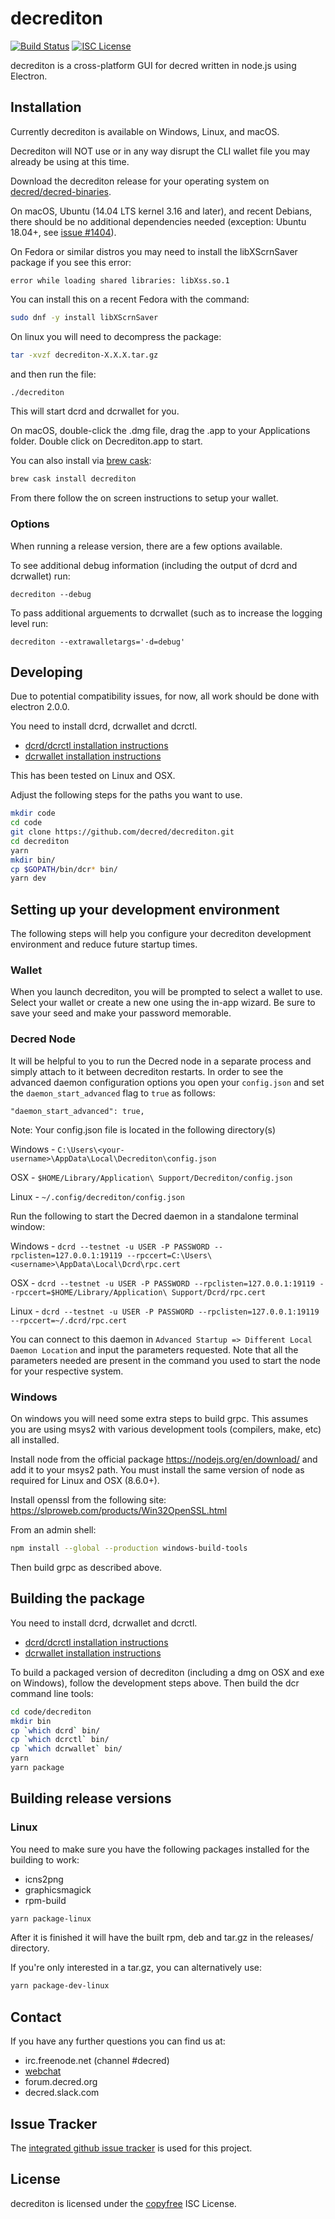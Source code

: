 # decrediton

[![Build Status](https://travis-ci.org/decred/decrediton.png?branch=master)](https://travis-ci.org/decred/decrediton)
[![ISC License](http://img.shields.io/badge/license-ISC-blue.svg)](http://copyfree.org)

decrediton is a cross-platform GUI for decred written in node.js using
Electron.

## Installation

Currently decrediton is available on Windows, Linux, and macOS.

Decrediton will NOT use or in any way disrupt the CLI wallet file you may
already be using at this time.

Download the decrediton release for your operating system on [decred/decred-binaries](https://github.com/decred/decred-binaries/releases).

On macOS, Ubuntu (14.04 LTS kernel 3.16 and later), and recent Debians, there should be
no additional dependencies needed (exception: Ubuntu 18.04+, see [issue #1404](https://github.com/decred/decrediton/issues/1404)).

On Fedora or similar distros you may need to install the libXScrnSaver
package if you see this error:
```
error while loading shared libraries: libXss.so.1
```

You can install this on a recent Fedora with the command:

```bash
sudo dnf -y install libXScrnSaver
```

On linux you will need to decompress the package:
```bash
tar -xvzf decrediton-X.X.X.tar.gz
```
and then run the file:
```bash
./decrediton
```

This will start dcrd and dcrwallet for you.

On macOS, double-click the .dmg file, drag the .app to your
Applications folder.  Double click on Decrediton.app to start.

You can also install via [brew cask](https://caskroom.github.io):
```bash
brew cask install decrediton
```

From there follow the on screen instructions to setup your wallet.

### Options

When running a release version, there are a few options available.

To see additional debug information (including the output of dcrd and dcrwallet) run:

```
decrediton --debug
```

To pass additional arguements to dcrwallet (such as to increase the logging level run:

```
decrediton --extrawalletargs='-d=debug'
```

## Developing

Due to potential compatibility issues, for now, all work should be
done with electron 2.0.0.

You need to install dcrd, dcrwallet and dcrctl.

- [dcrd/dcrctl installation instructions](https://github.com/decred/dcrd#updating)
- [dcrwallet installation instructions](https://github.com/decred/dcrwallet#installation-and-updating)

This has been tested on Linux and OSX.

Adjust the following steps for the paths you want to use.

``` bash
mkdir code
cd code
git clone https://github.com/decred/decrediton.git
cd decrediton
yarn
mkdir bin/
cp $GOPATH/bin/dcr* bin/
yarn dev
```

## Setting up your development environment
The following steps will help you configure your decrediton development environment and reduce future startup times.

### Wallet
When you launch decrediton, you will be prompted to select a wallet to use. Select your wallet or create a new one using the in-app wizard. Be sure to save your seed and make your password memorable.

### Decred Node
It will be helpful to you to run the Decred node in a separate process and simply attach to it between decrediton restarts. In order to see the advanced daemon configuration options you open your ```config.json``` and set the ```daemon_start_advanced``` flag to ```true``` as follows:

```"daemon_start_advanced": true,```

Note: Your config.json file is located in the following directory(s)

Windows - ```C:\Users\<your-username>\AppData\Local\Decrediton\config.json```

OSX - ```$HOME/Library/Application\ Support/Decrediton/config.json```

Linux - ```~/.config/decrediton/config.json```

Run the following to start the Decred daemon in a standalone terminal window:

Windows - ```dcrd --testnet -u USER -P PASSWORD --rpclisten=127.0.0.1:19119 --rpccert=C:\Users\<username>\AppData\Local\Dcrd\rpc.cert```

OSX - ```dcrd --testnet -u USER -P PASSWORD --rpclisten=127.0.0.1:19119 --rpccert=$HOME/Library/Application\ Support/Dcrd/rpc.cert```

Linux - ```dcrd --testnet -u USER -P PASSWORD --rpclisten=127.0.0.1:19119 --rpccert=~/.dcrd/rpc.cert```

You can connect to this daemon in ```Advanced Startup => Different Local Daemon Location``` and input the parameters requested. Note that all the parameters needed are present in the command you used to start the node for your respective system.

### Windows

On windows you will need some extra steps to build grpc.  This assumes
you are using msys2 with various development tools (compilers, make,
etc) all installed.

Install node from the official package https://nodejs.org/en/download/
and add it to your msys2 path.  You must install the same version of node as required for Linux and OSX (8.6.0+).

Install openssl from the following site:
https://slproweb.com/products/Win32OpenSSL.html

From an admin shell:

```bash
npm install --global --production windows-build-tools
```

Then build grpc as described above.

## Building the package

You need to install dcrd, dcrwallet and dcrctl.

- [dcrd/dcrctl installation instructions](https://github.com/decred/dcrd#updating)
- [dcrwallet installation instructions](https://github.com/decred/dcrwallet#installation-and-updating)

To build a packaged version of decrediton (including a dmg on OSX and
exe on Windows), follow the development steps above.  Then build the
dcr command line tools:

```bash
cd code/decrediton
mkdir bin
cp `which dcrd` bin/
cp `which dcrctl` bin/
cp `which dcrwallet` bin/
yarn
yarn package
```

## Building release versions

### Linux

You need to make sure you have the following packages installed for the building to work:
- icns2png
- graphicsmagick
- rpm-build

```bash
yarn package-linux
```

After it is finished it will have the built rpm, deb and tar.gz in the releases/ directory.

If you're only interested in a tar.gz, you can alternatively use:

```bash
yarn package-dev-linux
```

## Contact

If you have any further questions you can find us at:

- irc.freenode.net (channel #decred)
- [webchat](https://webchat.freenode.net/?channels=decred)
- forum.decred.org
- decred.slack.com

## Issue Tracker

The
[integrated github issue tracker](https://github.com/decred/decrediton/issues)
is used for this project.

## License

decrediton is licensed under the [copyfree](http://copyfree.org) ISC License.
